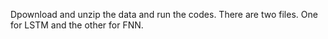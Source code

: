 Dpownload and unzip the data and run the codes.
There are two files. One for LSTM and the other for FNN. 
